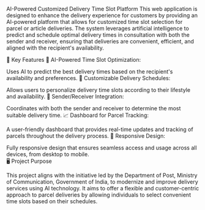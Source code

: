AI-Powered Customized Delivery Time Slot Platform
This web application is designed to enhance the delivery experience for customers by providing an AI-powered platform that allows for customized time slot selection for parcel or article deliveries. The system leverages artificial intelligence to predict and schedule optimal delivery times in consultation with both the sender and receiver, ensuring that deliveries are convenient, efficient, and aligned with the recipient's availability.

🌟 Key Features
🤖 AI-Powered Time Slot Optimization:

Uses AI to predict the best delivery times based on the recipient's availability and preferences.
📅 Customizable Delivery Schedules:

Allows users to personalize delivery time slots according to their lifestyle and availability.
🔄 Sender/Receiver Integration:

Coordinates with both the sender and receiver to determine the most suitable delivery time.
📈 Dashboard for Parcel Tracking:

A user-friendly dashboard that provides real-time updates and tracking of parcels throughout the delivery process.
📱 Responsive Design:

Fully responsive design that ensures seamless access and usage across all devices, from desktop to mobile.  
🖥️ Project Purpose  

This project aligns with the initiative led by the Department of Post, Ministry of Communication, Government of India, to modernize and improve delivery services using AI technology. It aims to offer a flexible and customer-centric approach to parcel deliveries by allowing individuals to select convenient time slots based on their schedules.

